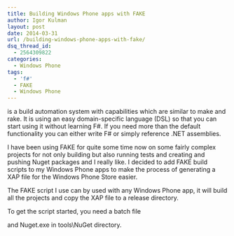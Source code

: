 ```yaml
---
title: Building Windows Phone apps with FAKE
author: Igor Kulman
layout: post
date: 2014-03-31
url: /building-windows-phone-apps-with-fake/
dsq_thread_id:
  - 2564309822
categories:
  - Windows Phone
tags:
  - 'f#'
  - FAKE
  - Windows Phone
---
```

[][1] is a build automation system with capabilities which are similar to make and rake. It is using an easy domain-specific language (DSL) so that you can start using it without learning F#. If you need more than the default functionality you can either write F# or simply reference .NET assemblies.

I have been using FAKE for quite some time now on some fairly complex projects for not only building but also running tests and creating and pushing Nuget packages and I really like. I decided to add FAKE build scripts to my Windows Phone apps to make the process of generating a XAP file for the Windows Phone Store easier. 

The FAKE script I use can by used with any Windows Phone app, it will build all the projects and copy the XAP file to a release directory.

To get the script started, you need a batch file

and Nuget.exe in tools\NuGet directory.

 [1]: http://fsharp.github.io/FAKE/